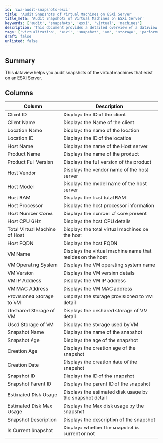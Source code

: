 ```yaml
---
id: 'cwa-audit-snapshots-esxi'
title: 'Audit Snapshots of Virtual Machines on ESXi Server'
title_meta: 'Audit Snapshots of Virtual Machines on ESXi Server'
keywords: ['audit', 'snapshots', 'esxi', 'virtual', 'machines']
description: 'This document provides a detailed overview of a dataview that helps audit snapshots of virtual machines hosted on an ESXi server. It includes a comprehensive breakdown of columns, each describing specific attributes of the virtual machines and their corresponding snapshots.'
tags: ['virtualization', 'esxi', 'snapshot', 'vm', 'storage', 'performance', 'report']
draft: false
unlisted: false
---
```

## Summary

This dataview helps you audit snapshots of the virtual machines that exist on an ESXi Server.

## Columns

| Column                         | Description                                          |
|--------------------------------|------------------------------------------------------|
| Client ID                      | Displays the ID of the client                        |
| Client Name                    | Displays the Name of the client                      |
| Location Name                  | Displays the name of the location                    |
| Location ID                    | Displays the ID of the location                      |
| Host Name                      | Displays the name of the Host server                 |
| Product Name                   | Displays the name of the product                     |
| Product Full Version           | Displays the full version of the product             |
| Host Vendor                    | Displays the vendor name of the host server          |
| Host Model                     | Displays the model name of the host server           |
| Host RAM                       | Displays the host total RAM                          |
| Host Processor                 | Displays the host processor information               |
| Host Number Cores              | Displays the number of core present                  |
| Host CPU GHz                   | Displays the host CPU details                         |
| Total Virtual Machine of Host   | Displays the total virtual machines on the host      |
| Host FQDN                     | Displays the host FQDN                               |
| VM Name                        | Displays the virtual machine name that resides on the host |
| VM Operating System            | Displays the VM operating system name                |
| VM Version                     | Displays the VM version details                      |
| VM IP Address                  | Displays the VM IP address                           |
| VM MAC Address                 | Displays the VM MAC address                          |
| Provisioned Storage to VM      | Displays the storage provisioned to VM detail        |
| Unshared Storage of VM         | Displays the unshared storage of VM detail           |
| Used Storage of VM             | Displays the storage used by VM                       |
| Snapshot Name                  | Displays the name of the snapshot                    |
| Snapshot Age                   | Displays the age of the snapshot                     |
| Creation Age                   | Displays the creation age of the snapshot            |
| Creation Date                  | Displays the creation date of the snapshot           |
| Snapshot ID                    | Displays the ID of the snapshot                      |
| Snapshot Parent ID             | Displays the parent ID of the snapshot               |
| Estimated Disk Usage           | Displays the estimated disk usage by the snapshot detail |
| Estimated Disk Max Usage       | Displays the Max disk usage by the snapshot          |
| Snapshot Description            | Displays the description of the snapshot             |
| Is Current Snapshot            | Displays whether the snapshot is current or not      |


